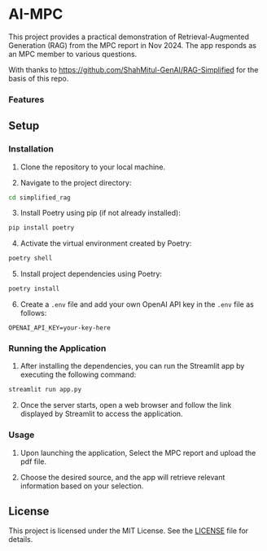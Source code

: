 # AI-MPC

This project provides a practical demonstration of Retrieval-Augmented Generation (RAG)
from the MPC report in Nov 2024. The app responds as an MPC member to various questions.

With thanks to https://github.com/ShahMitul-GenAI/RAG-Simplified for the basis of this repo.

### Features

## Setup

### Installation
1. Clone the repository to your local machine.


2. Navigate to the project directory:
```bash
cd simplified_rag
```

3. Install Poetry using pip (if not already installed):
```bash
pip install poetry
```

4. Activate the virtual environment created by Poetry:
```bash
poetry shell
```

5. Install project dependencies using Poetry:
```bash
poetry install
```

6. Create a `.env` file and add your own OpenAI API key in the `.env` file as follows:
```
OPENAI_API_KEY=your-key-here
```

### Running the Application
1. After installing the dependencies, you can run the Streamlit app by executing the following command:
```bash
streamlit run app.py
```

2. Once the server starts, open a web browser and follow the link displayed by Streamlit to access the application.

### Usage
1. Upon launching the application, Select the MPC report and upload the pdf file.

2. Choose the desired source, and the app will retrieve relevant information based on your selection.

## License
This project is licensed under the MIT License. See the [LICENSE](LICENSE) file for details.
